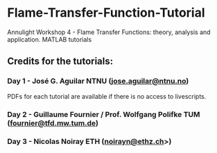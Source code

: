 # Flame-Transfer-Function-Tutorial
Annulight Workshop 4 - Flame Transfer Functions: theory, analysis and application. MATLAB tutorials 

## Credits for the tutorials:

### Day 1 - José G. Aguilar NTNU (jose.aguilar@ntnu.no)
PDFs for each tutorial are available if there is no access to livescripts. 

### Day 2 - Guillaume Fournier / Prof. Wolfgang Polifke TUM (fournier@tfd.mw.tum.de)

### Day 3 - Nicolas Noiray ETH (noirayn@ethz.ch>)

